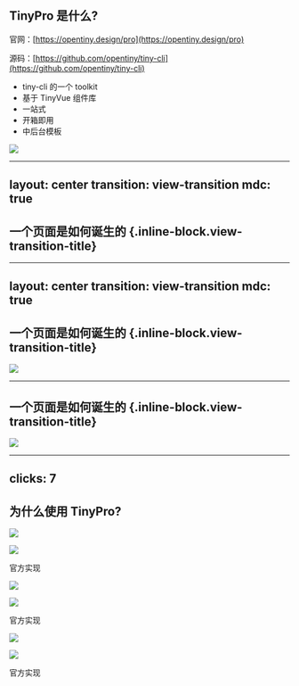 ## TinyPro 是什么?


官网：[https://opentiny.design/pro](https://opentiny.design/pro)

源码：[https://github.com/opentiny/tiny-cli](https://github.com/opentiny/tiny-cli)

<div flex gap-2 justify-between mt-8 >

<v-clicks>

- tiny-cli 的一个 toolkit
- 基于 TinyVue 组件库
- 一站式
- 开箱即用
- 中后台模板

</v-clicks>

<v-clicks>

<img src="/images/tiny-pro.png" w-100 rounded-sm/>

</v-clicks>

</div>


<style>
.slideev-vcilck-target{
    transition: all 1s ease;
    filter: blur(0px);
    opacity: 1;
}
.slidev-vclick-hidden{
    filter: blur(2px);
    transform: translateY(20px);
    opacity: 0;
}
</style>

---
layout: center
transition: view-transition
mdc: true
---

## 一个页面是如何诞生的 {.inline-block.view-transition-title}

---
layout: center
transition: view-transition
mdc: true
---

## 一个页面是如何诞生的 {.inline-block.view-transition-title}

<img src="/images/old.svg" size-full class="view-transition-img" />

<!--
一个传统的页面通常是由 UI + 工程师完成。工程师拿到设计图后进行开发, 在代码中配置路由/菜单/国际化词条。工程师需要负责一些与开发任务不相关的事情，例如国际化、菜单。

为什么说菜单和开发任务不相关，因为实际部分菜单可能需要权限，如果某个角色没有某个权限，那么就不展示这个菜单。
-->

---

## 一个页面是如何诞生的 {.inline-block.view-transition-title}

<img src="/images/new.svg" size-full class="view-transition-img" />

<!--
为此我们开发了TinyPro, 工程师只需要去开发接口和页面, 而剩下的一人或多人可以通过TinyPro的接口来在线的更改角色，权限，国际化词条等。

这样就减轻了工程师的压力，成员的利用率也更高(不会造成“一核有难多核围观”的情况)
-->

---
clicks: 7
---

## 为什么使用 TinyPro?

<div grid grid-cols-3 grid-justify-items-center gap-4 transform transform-translate-y-15
>

<div flex flex-col shrink-0 grow-0 items-center justify-between gap-4>

<img src="/images/ruoyi.png"
w-20
h-20
v-click="1"
v-motion
:initial="{scale: 0, opacity: 0, y: 100}"
:click-1="{scale: 1, opacity: 1, y: 100}"
:click-4="{y: 0, transition: {type: 'linear'}}"
/>

<img src="/images/ruoyi-preview.png" w-full v-click="4" :delay="200" />

<div w-full flex items-center justify-center v-click="5">

<span>官方实现</span>

</div>

</div>

<div flex flex-col shrink-0 grow-0 items-center justify-between gap-4>

<img src="/images/ant-design.png"
w-20
h-20
v-click="2"
v-motion
:initial="{scale: 0, opacity: 0, y: 100}"
:click-1="{scale: 1, opacity: 1, y: 100}"
:click-4="{y: 0, transition: {type: 'linear'}}"
/>

<img src="/images/ant-design-pro.png" w-full v-click="4" :delay="200" />

<div w-full flex items-center justify-center v-click="6">

<span>官方实现</span>

</div>

</div>

<div flex flex-col shrink-0 grow-0 items-center justify-between gap-4>

<img src="/images/arco-design.png" w-20 h-20 v-click="3"
v-motion
:initial="{scale: 0, opacity: 0, y: 100}"
:click-2="{scale: 1, opacity: 1, y: 100}"
:click-4="{y: 0, transition: {type: 'linear'}}"
/>

<img src="/images/arco-design-pro.png" w-full v-click="4" :delay="200" />

<div v-click="7" w-full flex items-center justify-center>

<span>官方实现</span>

</div>

</div>

</div>

<!--
所以我们为什么要使用TinyPro呢？明明还有很多产品。例如

- RuoYi
- Ant Pro
- Arco Pro

当然在这里我先声明一点. 并不是其他产品不好，每个产品都有他们独自的特点。

RuoYi作为老牌的后端管理系统, 虽说也有前后端分离版本, 但官方实现似乎是Vue2，技术栈相对较老

AntPro和ArcoPro实际上都只是一个前端的模板，没有相应的后端。

Ruoyi,AntPro,ArcoPro 的前端国际化管理并没有使用接口的方法，而是直接塞进了前端里。

TinyPro则提供了包括但不仅限于
-->
